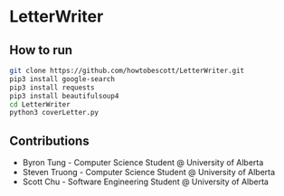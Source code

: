 # LetterWriter

## How to run
```bash
git clone https://github.com/howtobescott/LetterWriter.git
pip3 install google-search
pip3 install requests
pip3 install beautifulsoup4
cd LetterWriter
python3 coverLetter.py
```
## Contributions
* Byron Tung - Computer Science Student @ University of Alberta
* Steven Truong - Computer Science Student @ University of Alberta
* Scott Chu - Software Engineering Student @ University of Alberta


